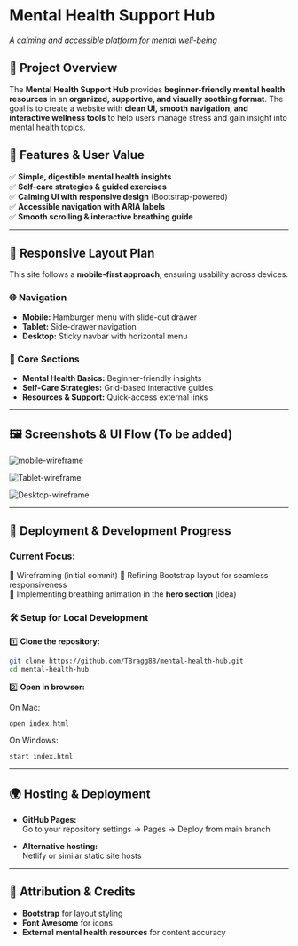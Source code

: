 # Mental Health Support Hub

_A calming and accessible platform for mental well-being_

## 📝 Project Overview

The **Mental Health Support Hub** provides **beginner-friendly mental health resources** in an **organized, supportive, and visually soothing format**. The goal is to create a website with **clean UI, smooth navigation, and interactive wellness tools** to help users manage stress and gain insight into mental health topics.

## 🌟 Features & User Value

✅ **Simple, digestible mental health insights**  
✅ **Self-care strategies & guided exercises**  
✅ **Calming UI with responsive design** (Bootstrap-powered)  
✅ **Accessible navigation with ARIA labels**  
✅ **Smooth scrolling & interactive breathing guide**

---

## 📐 Responsive Layout Plan

This site follows a **mobile-first approach**, ensuring usability across devices.

### 🌐 Navigation

-   **Mobile:** Hamburger menu with slide-out drawer
-   **Tablet:** Side-drawer navigation
-   **Desktop:** Sticky navbar with horizontal menu

### 📄 Core Sections

-   **Mental Health Basics:** Beginner-friendly insights
-   **Self-Care Strategies:** Grid-based interactive guides
-   **Resources & Support:** Quick-access external links

---

## 🖼️ Screenshots & UI Flow (To be added)

![mobile-wireframe](./Wireframes/MHMWF1.png)

![Tablet-wireframe](./Wireframes/MHTWF1.png)

![Desktop-wireframe](./Wireframes/MHPCWF1.png)

---

## 🚀 Deployment & Development Progress

### **Current Focus:**

🔹 Wireframing (initial commit)
🔹 Refining Bootstrap layout for seamless responsiveness  
🔹 Implementing breathing animation in the **hero section** (idea)

### 🛠️ Setup for Local Development

1️⃣ **Clone the repository:**

```bash
git clone https://github.com/TBragg88/mental-health-hub.git
cd mental-health-hub
```

2️⃣ **Open in browser:**

On Mac:

```bash
open index.html
```

On Windows:

```bash
start index.html
```

---

## 🌍 Hosting & Deployment

-   **GitHub Pages:**  
    Go to your repository settings → Pages → Deploy from main branch

-   **Alternative hosting:**  
    Netlify or similar static site hosts

---

## 📜 Attribution & Credits

-   **Bootstrap** for layout styling
-   **Font Awesome** for icons
-   **External mental health resources** for content accuracy
